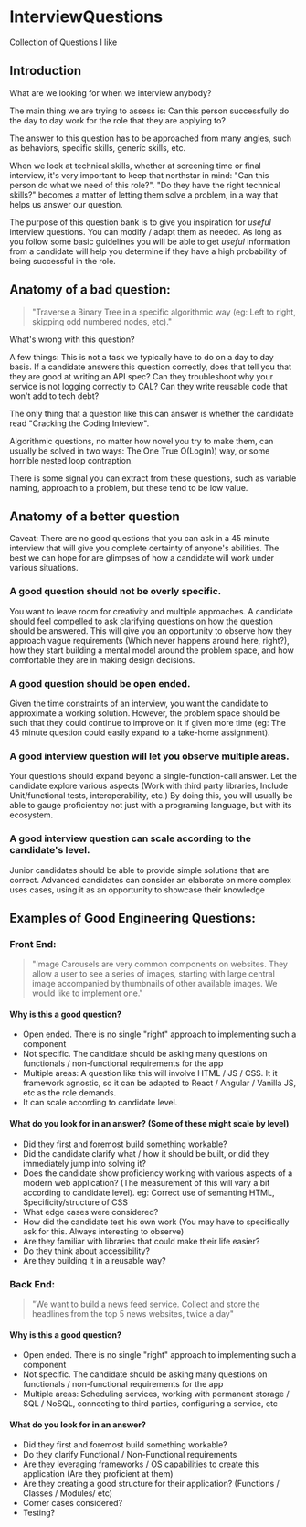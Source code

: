 
# InterviewQuestions

Collection of Questions I like

## Introduction

What are we looking for when we interview anybody?  

The main thing we are trying to assess is: Can this person successfully do the day to day work for the role that they are applying to?

The answer to this question has to be approached from many angles, such as behaviors, specific skills, generic skills, etc. 

When we look at technical skills, whether at screening time or final interview, it's very important to keep that northstar in mind: "Can this person do what we need of this role?".  "Do they have the right technical skills?"  becomes a matter of letting them solve a problem, in a way that helps us answer our question.


The purpose of this question bank is to give you inspiration for *useful* interview questions.  You can modify / adapt them as needed. As long as you follow some basic guidelines you will be able to get *useful* information from a candidate will help you determine if they have a high probability of being successful in the role.



## Anatomy of a bad question:


> "Traverse a Binary Tree in a specific algorithmic way (eg: Left to right, skipping odd numbered nodes, etc)."


What's wrong with this question? 

A few things: This is not a task we typically have to do on a day to day basis. If a candidate answers this question correctly, does that tell you that they are good at writing an API spec? Can they troubleshoot why your service is not logging correctly to CAL?  Can they write reusable code that won't add to tech debt?

The only thing that a question like this can answer is whether the candidate read "Cracking the Coding Inteview".

Algorithmic questions, no matter how novel you try to make them, can usually be solved in two ways: The One True O(Log(n)) way, or some horrible nested loop contraption. 

There is some signal you can extract from these questions, such as variable naming, approach to a problem, but these tend to be low value.


## Anatomy of a better question

Caveat: There are no good questions that you can ask in a 45 minute interview that will give you complete certainty of anyone's abilities. The best we can hope for are glimpses of how a candidate will work under various situations.

### A good question should not be overly specific. 
You want to leave room for creativity and multiple approaches. A candidate should feel compelled to ask clarifying questions on how the question should be answered.  This will give you an opportunity to observe how they approach vague requirements (Which never happens around here, right?), how they start building a mental model around the problem space, and how comfortable they are in making design decisions. 

### A good question should be open ended.
Given the time constraints of an interview, you want the candidate to approximate a working solution. However, the problem space should be such that they could continue to improve on it if given more time (eg: The 45 minute question could easily expand to a take-home assignment).

### A good interview question will let you observe multiple areas. 
Your questions should expand beyond a single-function-call answer. Let the candidate explore various aspects (Work with third party libraries, Include Unit/functional tests, interoperability, etc.)  By doing this, you will usually be able to gauge proficientcy not just with a programing language, but with its ecosystem. 

### A good interview question can scale according to the candidate's level.
Junior candidates should be able to provide simple solutions that are correct.  Advanced candidates can consider an elaborate on more complex uses cases, using it as an opportunity to showcase their knowledge	





## Examples of Good Engineering Questions:


### Front End:

>"Image Carousels are very common components on websites. They allow a user to see a series of images, starting with large central image accompanied by thumbnails of other available images.  We would like to implement one."


#### Why is this a good question? 
- Open ended. There is no single "right" approach to implementing such a component
- Not specific. The candidate should be asking many questions on functionals / non-functional requirements for the app
- Multiple areas: A question like this will involve HTML / JS / CSS.  It it framework agnostic, so it can be adapted to React / Angular / Vanilla JS, etc as the role demands. 
- It can scale according to candidate level. 

#### What do you look for in an answer?  (Some of these might scale by level)
- Did they first and foremost build something workable?
- Did the candidate clarify what / how it should be built, or did they immediately jump into solving it?
- Does the candidate show proficiency working with various aspects of a modern web application? (The measurement of this will vary a bit according to candidate level). eg: Correct use of semanting HTML, Specificity/structure of CSS	
-  What edge cases were considered?
- How did the candidate test his own work (You may have to specifically ask for this. Always interesting to observe)
- Are they familiar with libraries that could make their life easier?
- Do they think about accessibility? 
- Are they building it in a reusable way?



### Back End:


>"We want to build a news feed service. Collect and store the headlines from the top 5 news websites, twice a day"	


#### Why is this a good question? 
- Open ended. There is no single "right" approach to implementing such a component
- Not specific. The candidate should be asking many questions on functionals / non-functional requirements for the app
- Multiple areas: Scheduling services, working with permanent storage / SQL / NoSQL, connecting to third parties, configuring a service, etc


#### What do you look for in an answer?
- Did they first and foremost build something workable?
- Do they clarify Functional / Non-Functional requirements
- Are they leveraging frameworks / OS capabilities to create this application (Are they proficient at them)
- Are they creating a good structure for their application? (Functions / Classes / Modules/ etc)
- Corner cases considered?
- Testing?








